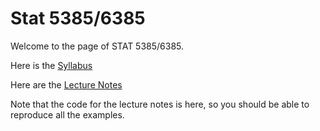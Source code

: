 # Stat 5385/6385

Welcome to the page of STAT 5385/6385. 

Here is the [Syllabus](https://github.com/Rene-Gutierrez/stat5385/blob/main/Syllabus%20Stat%205385-6385.pdf)

Here are the [Lecture Notes](https://rene-gutierrez.github.io/stat5385/)

Note that the code for the lecture notes is here, so you should be able to reproduce all the examples.